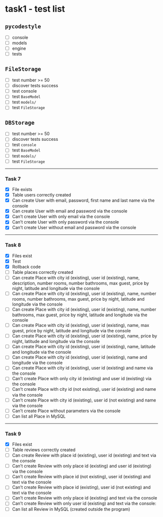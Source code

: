 # task1 - test list

## `pycodestyle`

- [ ] console
- [ ] models
- [ ] engine
- [ ] tests

## `FileStorage`

- [ ] test number >= 50
- [ ] discover tests success
- [ ] test console
- [ ] test `BaseModel`
- [ ] test `models/`
- [ ] test `FileStorage`

## `DBStorage`

- [ ] test number >= 50
- [ ] discover tests success
- [ ] test `console`
- [ ] test `BaseModel`
- [ ] test `models/`
- [ ] test `FileStorage`

----

### Task 7

- [x] File exists
- [x] Table users correctly created
- [x] Can create User with email, password, first name and last name via the console
- [x] Can create User with email and password via the console
- [x] Can’t create User with only email via the console
- [x] Can’t create User with only password via the console
- [x] Can’t create User without email and password via the console

----

### Task 8

- [x] Files exist
- [x] Test
- [x] Rollback code
- [ ] Table places correctly created
- [ ] Can create Place with city id (existing),
      user id (existing), name, description, number rooms,
      number bathrooms, max guest, price by night, latitude
      and longitude via the console
- [ ] Can create Place with city id (existing), user id (existing),
      name, number rooms, number bathrooms, max guest, price by night,
      latitude and longitude via the console
- [ ] Can create Place with city id (existing), user id (existing),
      name, number bathrooms, max guest, price by night, latitude and
      longitude via the console
- [ ] Can create Place with city id (existing), user id (existing),
      name, max guest, price by night, latitude and longitude via the console
- [ ] Can create Place with city id (existing), user id (existing),
      name, price by night, latitude and longitude via the console
- [ ] Can create Place with city id (existing), user id (existing),
      name, latitude and longitude via the console
- [ ] Can create Place with city id (existing), user id (existing),
      name and longitude via the console
- [ ] Can create Place with city id (existing), user id (existing)
      and name via the console
- [ ] Can’t create Place with only city id (existing) and user id (existing) via the console
- [ ] Can’t create Place with city id (not existing), user id (existing) and name via the console
- [ ] Can’t create Place with city id (existing), user id (not existing) and name via the console
- [ ] Can’t create Place without parameters via the console
- [ ] Can list all Place in MySQL 

----

### Task 9

- [x] Files exist
- [ ] Table reviews correctly created
- [ ] Can create Review with place id (existing),
      user id (existing) and text via the console
- [ ] Can’t create Review with only place id (existing)
      and user id (existing) via the console
- [ ] Can’t create Review with place id (not existing),
      user id (existing) and text via the console
- [ ] Can’t create Review with place id (existing),
      user id (not existing) and text via the console
- [ ] Can’t create Review with only place id (existing)
      and text via the console
- [ ] Can’t create Review with only user id (existing)
      and text via the console:
- [ ] Can list all Review in MySQL (created outside the program)
